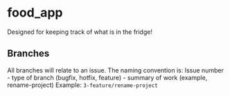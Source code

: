 # food_app
Designed for keeping track of what is in the fridge! 

## Branches
All branches will relate to an issue. The naming convention is:
Issue number - type of branch (bugfix, hotfix, feature) - summary of work (example, rename-project)
Example:
```3-feature/rename-project```

